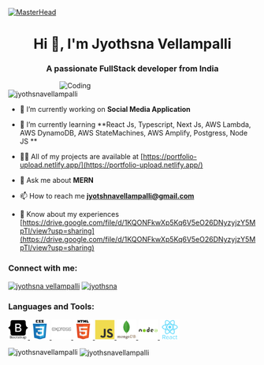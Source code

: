 
[![MasterHead](https://149351115.v2.pressablecdn.com/wp-content/uploads/2017/02/TheDeveloperCoverLetter.jpg)]()
<h1 align="center">Hi 👋, I'm Jyothsna Vellampalli</h1>
<h3 align="center">A passionate FullStack developer from India</h3>
<img align="right" alt="Coding" width="400" 
src="https://res.cloudinary.com/practicaldev/image/fetch/s--O0u1bNHs--/c_limit%2Cf_auto%2Cfl_progressive%2Cq_66%2Cw_880/https://miro.medium.com/max/1400/0%2APXf5ge7QCN9Ga_CL.gif"/>


<p align="left"> <img src="https://komarev.com/ghpvc/?username=jyothsnavellampalli&label=Profile%20views&color=0e75b6&style=flat" alt="jyothsnavellampalli" /> </p>

- 🔭 I’m currently working on **Social Media Application**

- 🌱 I’m currently learning **React Js, Typescript, Next Js, AWS Lambda, AWS DynamoDB, AWS StateMachines, AWS Amplify, Postgress, Node JS **

- 👨‍💻 All of my projects are available at [https://portfolio-upload.netlify.app/](https://portfolio-upload.netlify.app/)

- 💬 Ask me about **MERN**

- 📫 How to reach me **jyotshnavellampalli@gmail.com**

- 📄 Know about my experiences [https://drive.google.com/file/d/1KQONFkwXp5Kq6V5eO26DNyzyjzY5MpTI/view?usp=sharing](https://drive.google.com/file/d/1KQONFkwXp5Kq6V5eO26DNyzyjzY5MpTI/view?usp=sharing)

<h3 align="left">Connect with me:</h3>
<p align="left">
<a href="https://linkedin.com/in/jyothsna vellampalli" target="blank"><img align="center" src="https://raw.githubusercontent.com/rahuldkjain/github-profile-readme-generator/master/src/images/icons/Social/linked-in-alt.svg" alt="jyothsna vellampalli" height="30" width="40" /></a>
<a href="https://instagram.com/jyothsna" target="blank"><img align="center" src="https://raw.githubusercontent.com/rahuldkjain/github-profile-readme-generator/master/src/images/icons/Social/instagram.svg" alt="jyothsna" height="30" width="40" /></a>
</p>

<h3 align="left">Languages and Tools:</h3>
<p align="left"> <a href="https://getbootstrap.com" target="_blank" rel="noreferrer"> <img src="https://raw.githubusercontent.com/devicons/devicon/master/icons/bootstrap/bootstrap-plain-wordmark.svg" alt="bootstrap" width="40" height="40"/> </a> <a href="https://www.w3schools.com/css/" target="_blank" rel="noreferrer"> <img src="https://raw.githubusercontent.com/devicons/devicon/master/icons/css3/css3-original-wordmark.svg" alt="css3" width="40" height="40"/> </a> <a href="https://expressjs.com" target="_blank" rel="noreferrer"> <img src="https://raw.githubusercontent.com/devicons/devicon/master/icons/express/express-original-wordmark.svg" alt="express" width="40" height="40"/> </a> <a href="https://www.w3.org/html/" target="_blank" rel="noreferrer"> <img src="https://raw.githubusercontent.com/devicons/devicon/master/icons/html5/html5-original-wordmark.svg" alt="html5" width="40" height="40"/> </a> <a href="https://developer.mozilla.org/en-US/docs/Web/JavaScript" target="_blank" rel="noreferrer"> <img src="https://raw.githubusercontent.com/devicons/devicon/master/icons/javascript/javascript-original.svg" alt="javascript" width="40" height="40"/> </a> <a href="https://www.mongodb.com/" target="_blank" rel="noreferrer"> <img src="https://raw.githubusercontent.com/devicons/devicon/master/icons/mongodb/mongodb-original-wordmark.svg" alt="mongodb" width="40" height="40"/> </a> <a href="https://nodejs.org" target="_blank" rel="noreferrer"> <img src="https://raw.githubusercontent.com/devicons/devicon/master/icons/nodejs/nodejs-original-wordmark.svg" alt="nodejs" width="40" height="40"/> </a> <a href="https://reactjs.org/" target="_blank" rel="noreferrer"> <img src="https://raw.githubusercontent.com/devicons/devicon/master/icons/react/react-original-wordmark.svg" alt="react" width="40" height="40"/> </a> </p>

<p><img align="left" src="https://github-readme-stats.vercel.app/api/top-langs?username=jyothsnavellampalli&show_icons=true&locale=en&layout=compact" alt="jyothsnavellampalli" /></p>

<p>&nbsp;<img align="center" src="https://github-readme-stats.vercel.app/api?username=jyothsnavellampalli&show_icons=true&locale=en" alt="jyothsnavellampalli" /></p>
